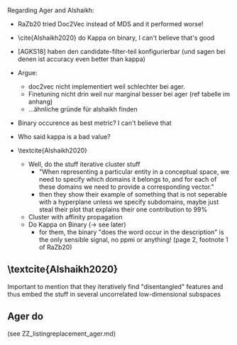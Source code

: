 

Regarding Ager and Alshaikh:

* RaZb20 tried Doc2Vec instead of MDS and it performed worse!

* \cite{Alshaikh2020} do Kappa on binary, I can't believe that's good


* [AGKS18] haben den candidate-filter-teil konfigurierbar (und sagen bei denen ist accuracy even better than kappa)

* Argue:
    * doc2vec nicht implementiert weil schlechter bei ager.
    * Finetuning nicht drin weil nur marginal besser bei ager (ref tabelle im anhang)
    * ...ähnliche gründe für alshaikh finden

* Binary occurence as best metric? I can't believe that
* Who said kappa is a bad value?

* \textcite{Alshaikh2020}
    * Well, do the stuff iterative cluster stuff
        * "When representing a particular entity in a conceptual space, we need to specify which domains it belongs to, and for each of these domains we need to provide a corresponding vector." 
        * then they show their example of something that is not seperable with a hyperplane unless we specify subdomains, maybe just steal their plot that explains their one contribution to 99%
    * Cluster with affinity propagation
    * Do Kappa on Binary (-> see later)
        * for them, the binary "does the word occur in the description" is the only sensible signal, no ppmi or anything! (page 2, footnote 1 of RaZb20)

## \textcite{Alshaikh2020}

Important to mention that they iteratively find "disentangled" features and thus embed the stuff in several uncorrelated low-dimensional subspaces






## Ager do
(see ZZ_listingreplacement_ager.md)
